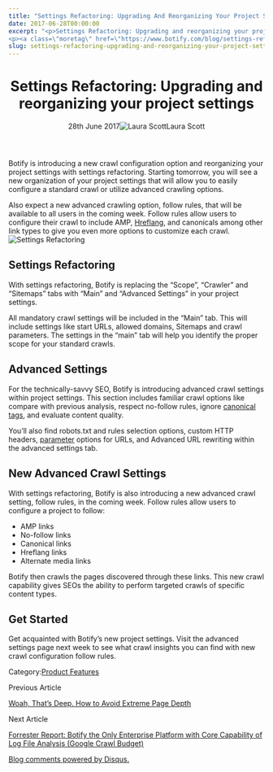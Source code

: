 ```yaml
---
title: "Settings Refactoring: Upgrading And Reorganizing Your Project Settings"
date: 2017-06-28T00:00:00
excerpt: "<p>Settings Refactoring: Upgrading and reorganizing your project settings 28th June 2017Laura Scott Botify is introducing a new crawl configuration option and reorganizing your project settings with settings refactoring. Starting tomorrow, you will see a new organization of your project settings that will allow you to easily configure a standard crawl or utilize advanced crawling options.&hellip; </p>
<p><a class=\"moretag\" href=\"https://www.botify.com/blog/settings-refactoring-upgrading-and-reorganizing-your-project-settings\">Read the full article</a></p>"
slug: settings-refactoring-upgrading-and-reorganizing-your-project-settings
---
```


<header class="text-center">
<h1 class="font-internacional font-regular normal text-header-one leading-header-one text-typography-accent-2">Settings Refactoring: Upgrading and reorganizing your project settings</h1>
<div class="flex items-center justify-center my-3"><span class="mr-1 font-internacional font-regular normal text-base leading-none text-typography-primary-lighter">28th June 2017</span><img decoding="async" alt="Laura Scott" class="rounded-full w-10 h-10" src="//images.ctfassets.net/tp56mevc46jo/6ImIDZ2vK0SEAGy4q4oqKG/5433fa2de8b78f246077690dd6c308c8/Scott_Laura_Biopic.jpg"><span class="ml-1 font-internacional font-regular normal text-base leading-none text-typography-primary">Laura Scott</span></div>
</header>
<p><span class="font-roboto font-regular normal text-base leading-none Markdown__Container"></span></p>
<p>Botify is introducing a new crawl configuration option and reorganizing your project settings with settings refactoring. Starting tomorrow, you will see a new organization of your project settings that will allow you to easily configure a standard crawl or utilize advanced crawling options.</p>
<p>Also expect a new advanced crawling option, follow rules, that will be available to all users in the coming week. Follow rules allow users to configure their crawl to include AMP, <a href="https://www.botify.com/learn/guides/hreflang-seo-what-you-need-to-know-for-language-optimization" data-internallinksmanager029f6b8e52c="2" title="hreflang seo" target="_blank" rel="noopener">Hreflang</a>, and canonicals among other link types to give you even more options to customize each crawl.<br />
<img decoding="async" alt="Settings Refactoring" src="//images.contentful.com/x3pujrb0lw7o/1Dq6mwyKnuMAoSqsIMoSqk/7276bcda7cbae3b5538a79ade2c0e629/Settings_Rectoring_green_thumbnail_2x.png"></p>
<h2 id="settings-refactoring">Settings Refactoring</h2>
<p>With settings refactoring, Botify is replacing the &#8220;Scope&#8221;, &#8220;Crawler&#8221; and &#8220;Sitemaps&#8221; tabs with &#8220;Main&#8221; and &#8220;Advanced Settings&#8221; in your project settings.</p>
<p>All mandatory crawl settings will be included in the &#8220;Main&#8221; tab. This will include settings like start URLs, allowed domains, Sitemaps and crawl parameters. The settings in the &#8220;main&#8221; tab will help you identify the proper scope for your standard crawls.</p>
<h2 id="advanced-settings">Advanced Settings</h2>
<p>For the technically-savvy SEO, Botify is introducing advanced crawl settings within project settings. This section includes familiar crawl options like compare with previous analysis, respect no-follow rules, ignore <a href="https://www.botify.com/learn/basics/canonical-tags" data-internallinksmanager029f6b8e52c="6" title="canonical tags" target="_blank" rel="noopener">canonical tags</a>, and evaluate content quality.</p>
<p>You&#8217;ll also find robots.txt and rules selection options, custom HTTP headers, <a href="https://www.botify.com/learn/basics/what-are-url-parameters" data-internallinksmanager029f6b8e52c="4" title="url parameters" target="_blank" rel="noopener">parameter</a> options for URLs, and Advanced URL rewriting within the advanced settings tab.</p>
<h2 id="new-advanced-crawl-settings">New Advanced Crawl Settings</h2>
<p>With settings refactoring, Botify is also introducing a new advanced crawl setting, follow rules, in the coming week. Follow rules allow users to configure a project to follow:</p>
<ul>
<li>AMP links</li>
<li>No-follow links</li>
<li>Canonical links</li>
<li>Hreflang links</li>
<li>Alternate media links</li>
</ul>
<p>Botify then crawls the pages discovered through these links. This new crawl capability gives SEOs the ability to perform targeted crawls of specific content types.</p>
<h2 id="get-started">Get Started</h2>
<p>Get acquainted with Botify&#8217;s new project settings. Visit the advanced settings page next week to see what crawl insights you can find with new crawl configuration follow rules.</p>
<div class="tags leading-big border-t border-b border-brand-quaternary-lighter mt-4"><span class="mr-1 font-roboto font-regular normal text-base leading-none">Category:</span><span><a class="uppercase text-typography-accent-1" href="/platform">Product Features</a></span></div>
<footer class="flex justify-center my-5 mx-5">
<div class="mr-1 w-1/2 text-right">
<p><span class="font-internacional font-regular normal text-base leading-none text-typography-primary">Previous Article</span></p>
<p><a class="inline-block mt-2" href="/blog/how-to-avoid-extreme-page-depth"><span class="font-roboto font-regular normal text-base leading-none text-typography-accent-4">Woah, That&#8217;s Deep. How to Avoid Extreme Page Depth</span></a></p>
</div>
<div class="ml-1 w-1/2">
<p><span class="font-internacional font-regular normal text-base leading-none text-typography-primary">Next Article</span></p>
<p><a class="inline-block mt-2" href="/blog/forrester-report-botify-the-only-enterprise-platform-with-core-capability"><span class="font-roboto font-regular normal text-base leading-none text-typography-accent-4">Forrester Report: Botify the Only Enterprise Platform with Core Capability of Log File Analysis (Google Crawl Budget)</span></a></p>
</div>
</footer>
<div shortname="botify" title="Settings Refactoring: Upgrading and reorganizing your project settings" url="https://www.botify.com/blog/settings-refactoring-upgrading-and-reorganizing-your-project-settings">
<div id="disqus_thread_old"></div>
<p><a class="dsq-brlink" href="http://disqus.com">Blog comments powered by <span class="logo-disqus">Disqus</span>.</a></p>
</div>
